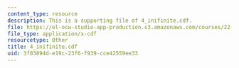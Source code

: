 ```yaml
---
content_type: resource
description: This is a supporting file of 4_inifinite.cdf.
file: https://ol-ocw-studio-app-production.s3.amazonaws.com/courses/22-02-introduction-to-applied-nuclear-physics-spring-2012/3f03894de19c23f6f939cce42559ee33_4_inifinite.cdf
file_type: application/x-cdf
resourcetype: Other
title: 4_inifinite.cdf
uid: 3f03894d-e19c-23f6-f939-cce42559ee33
---
```

